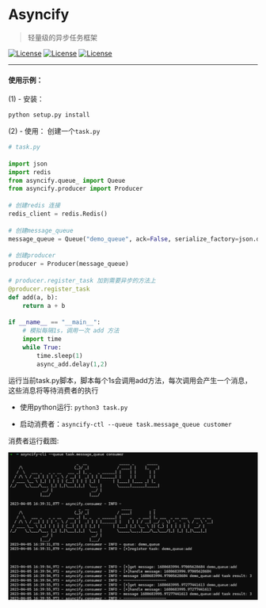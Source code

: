 # Asyncify
> 轻量级的异步任务框架


[![License](https://img.shields.io/static/v1?label=db&message=redis&color=red)]()
[![License](https://img.shields.io/static/v1?label=language&message=python&color=orange)]()
[![License](https://img.shields.io/static/v1?label=cli&message=click&color=red)]()

---
#### 使用示例：

(1) - 安装：
```bash
python setup.py install
```
(2) - 使用：
创建一个`task.py`
```python
# task.py

import json
import redis
from asyncify.queue_ import Queue
from asyncify.producer import Producer

# 创建redis 连接
redis_client = redis.Redis()

# 创建message_queue
message_queue = Queue("demo_queue", ack=False, serialize_factory=json.dumps, unserialize_factory=json.loads, redis_client=redis_client)

# 创建producer
producer = Producer(message_queue)

# producer.register_task 加到需要异步的方法上
@producer.register_task
def add(a, b):
    return a + b

if __name__ == "__main__":
    # 模拟每隔1s，调用一次 add 方法
    import time
    while True:
        time.sleep(1)
        async_add.delay(1,2)
```

运行当前task.py脚本，脚本每个1s会调用add方法，每次调用会产生一个消息，这些消息将等待消费者的执行

- 使用python运行: `python3 task.py`

- 启动消费者：`asyncify-ctl --queue task.message_queue customer`



消费者运行截图:

![x](consumer.PNG)

